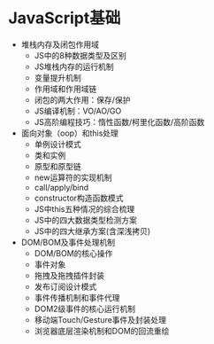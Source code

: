 # JavaScript基础
- 堆栈内存及闭包作用域
  + JS中的8种数据类型及区别
  + JS堆栈内存的运行机制
  + 变量提升机制
  + 作用域和作用域链
  + 闭包的两大作用：保存/保护
  + JS编译机制：VO/AO/GO
  + JS高阶编程技巧：惰性函数/柯里化函数/高阶函数
- 面向对象（oop）和this处理
  + 单例设计模式
  + 类和实例
  + 原型和原型链
  + new运算符的实现机制
  + call/apply/bind
  + constructor构造函数模式
  + JS中this五种情况的综合梳理
  + JS中的四大数据类型检测方案
  + JS中的四大继承方案(含深浅拷贝)
- DOM/BOM及事件处理机制
  + DOM/BOM的核心操作
  + 事件对象
  + 拖拽及拖拽插件封装
  + 发布订阅设计模式
  + 事件传播机制和事件代理
  + DOM2级事件的核心运行机制
  + 移动端Touch/Gesture事件及封装处理
  + 浏览器底层渲染机制和DOM的回流重绘
